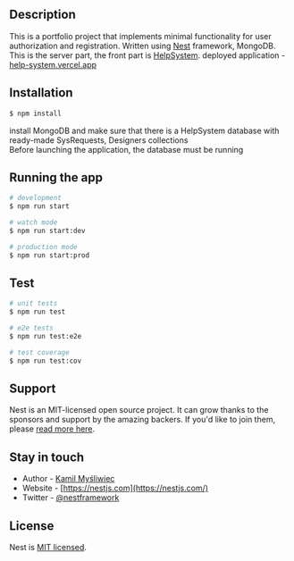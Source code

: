 ## Description

This is a portfolio project that implements minimal functionality for user authorization and registration.
Written using [Nest](https://github.com/nestjs/nest) framework, MongoDB.
This is the server part, the front part is [HelpSystem](https://github.com/exstarzii/HelpSystem).
deployed application - [help-system.vercel.app](https://help-system.vercel.app/)

## Installation

```bash
$ npm install
```

install MongoDB and make sure that there is a HelpSystem database with ready-made SysRequests, Designers collections<br>
Before launching the application, the database must be running

## Running the app

```bash
# development
$ npm run start

# watch mode
$ npm run start:dev

# production mode
$ npm run start:prod
```

## Test

```bash
# unit tests
$ npm run test

# e2e tests
$ npm run test:e2e

# test coverage
$ npm run test:cov
```

## Support

Nest is an MIT-licensed open source project. It can grow thanks to the sponsors and support by the amazing backers. If you'd like to join them, please [read more here](https://docs.nestjs.com/support).

## Stay in touch

- Author - [Kamil Myśliwiec](https://kamilmysliwiec.com)
- Website - [https://nestjs.com](https://nestjs.com/)
- Twitter - [@nestframework](https://twitter.com/nestframework)

## License

Nest is [MIT licensed](LICENSE).
